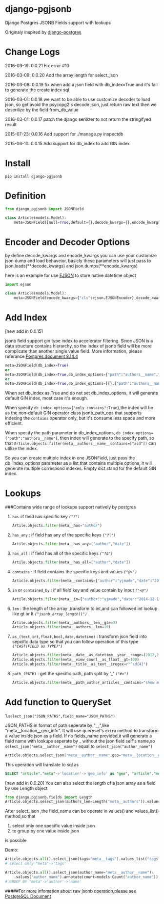 # django-pgjsonb
Django Postgres JSONB Fields support with lookups

Originaly inspired by [django-postgres](https://bitbucket.org/schinckel/django-postgres/)

Change Logs
===========
2016-03-19: 0.0.21
	Fix error #10

2016-03-09: 0.0.20
	Add the array length for select_json

2016-03-08: 0.0.19
	fix when add a json field with db_index=True and it's fail to generate the create index sql

2016-03-01: 0.0.18
	we want to be able to use customize decoder to load json, so get avoid the psycopg2's decode json, just return raw text then we deserilize by the field from_db_value

2016-03-01: 0.0.17
	patch the django serilizer to not return the stringifyed result

2015-07-23: 0.0.16
	Add support for ./manage.py inspectdb

2015-06-10: 0.0.15
    Add support for db_index to add GIN index

Install
=======

`pip install django-pgjsonb`

Definition
===

```python
from django_pgjsonb import JSONField

class Article(models.Model):
	meta=JSONField([null=True,default={},decode_kwargs={},encode_kwargs={},db_index=False,db_index_options={}])
```

Encoder and Decoder Options
===
by define decode_kwargs and encode_kwargs you can use your customize json dump and load behaveior, basicly these parameters will just pass to json.loads(**decode_kwargs) and json.dumps(**encode_kwargs)

here is an example for use [EJSON](https://pypi.python.org/pypi/ejson) to store native datetime object

```python
import ejson

class Article(models.Model):
	meta=JSONField(encode_kwargs={"cls":ejson.EJSONEncoder},decode_kwargs={"cls":ejson.EJSONDecoder})
```

Add Index
=====
[new add in 0.0.15]

jsonb field support gin type index to accelerator filtering. Since JSON is a data structure contains hierarchy, so the index of jsonb field will be more complicate than another single value field. More information, please referance [Postgres document 8.14.4](http://www.postgresql.org/docs/9.4/static/datatype-json.html)

```python
meta=JSONField(db_index=True)
or
meta=JSONField(db_index=True,db_index_options={"path":"authors__name","only_contains":True})
or
meta=JSONField(db_index=True,db_index_options=[{},{"path":"authors__name","only_contains":True}])
```

When set db_index as True and do not set db_index_options, it will generate default GIN index, most case it's enough.

When specify ```db_index_options={"only_contains":True}```,the index will be as the non-default GIN operator class jsonb_path_ops that supports indexing the ```contains``` operator only, but it's consume less space and more efficient.

When specify the path parameter in db_index_options, ```db_index_options={"path":"authors__name"}```, then index will generate to the specify path, so that ```Article.objects.filter(meta__authors__name__contains=["asd"])``` can utilize the index.

So you can create multiple index in one JSONField, just pass the db_index_options parameter as a list that contains multiple options, it will generate multiple correspond indexes. Empty dict stand for the default GIN index.


Lookups
=======
###Contains wide range of lookups support natively by postgres

1. `has` :if field has specific key *`("?")`*

	```python
	Artile.objects.filter(meta__has="author")
	```

2. `has_any` : if field has any of the specific keys *`("?|")`*

	```python
	Artile.objects.filter(meta__has_any=["author","date"])
	```
3. `has_all` : if field has all of the specific keys *`("?&")`*

	```python
	Artile.objects.filter(meta__has_all=["author","date"])
	```
4. `contains` : if field contains the specific keys and values *`("@>")`*
	```python
	Article.objects.filter(meta__contains={"author":"yjmade","date":"2014-12-13"})
	```

5. `in` or `contained_by` : if all field key and value  contain by input *`("<@")`*
	```python
	Artile.objects.filter(meta__in={"author":"yjmade","date":"2014-12-13"})
	```

6. `len` : the length of the array ,transform to int,and can followed int lookup like gt or lt *`("jsonb_array_length()")`*

	```python
	Artile.objects.filter(meta__authors__len__gte=3)
	Article.objects.filter(meta__authors__len=10)
	```
7. `as_(text,int,float,bool,date,datetime)` : transform json field into sepcific data type so that you can follow operation of this type *`("CAST(FIELD as TYPE)")`*

	```python
	Article.objects.filter(meta__date__as_datetime__year__range=(2012,2015))
	Article.objects.filter(meta__view_count__as_float__gt=100)
	Article.objects.filter(meta__title__as_text__iregex=r"^\d{4}")
	```
8. `path_(PATH)` : get the specific path, path split by '_' *`("#>")`*

	```python
	Article.objects.filter(meta__path_author_articles__contains="show me the money")
	```

Add function to QuerySet
========================
1.`select_json("JSON_PATHS",field_name="JSON_PATHS")`

JSON_PATHS in format of path seperate by "__",like "meta__location__geo_info". It will use queryset's `extra` method to transform a value inside json as a field.
If no fields_name provided,it will generate a field name with lookups seperate by _ without the json field self's name,so `select_json("meta__author__name")` equal to `select_json("author_name")`

```python
Article.objects.select_json("meta__author__name",geo="meta__location__geo_info")`
```

 This operation will translate to sql as

 ```sql
 SELECT "article"."meta"->'location'->'geo_info' as "geo", "article"."meta"->'author'->'name' as "author_name"
 ```

[new add in 0.0.20]
You can also select the length of a json array as a field by use Length object

```python
from django.pgjsonb.fields import Length
Article.objects.select_json(authors_len=Length("meta__authors")).values("authors_len")
```

  After select_json ,the field_name can be operate in values() and values_list() method,so that

  1. select only one specific value inside json
  2. to group by one value inside json

is possible.

Demo:

```python
Article.objects.all().select_json(tags="meta__tags").values_list("tags")
# select only "meta"->'tags'

Article.objects.all().select_json(author_name="meta__author__name")\
	.values("author_name").annotate(count=models.Count("author_name"))
# GROUP BY "meta"->'author'->'name'
```




#####For more infomation about raw jsonb operation,please see [PostgreSQL Document](http://www.postgresql.org/docs/9.4/static/functions-json.html)
